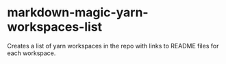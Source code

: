 # markdown-magic-yarn-workspaces-list
Creates a list of yarn workspaces in the repo with links to README files for each workspace.

